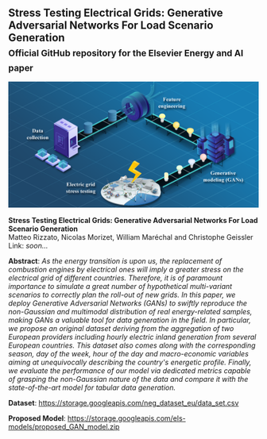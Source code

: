 ## Stress Testing Electrical Grids: Generative Adversarial Networks For Load Scenario Generation<br><sub>Official GitHub repository for the Elsevier Energy and AI paper</sub>

![Graphical abstract](https://github.com/Advestis/els_paper/blob/master/graphical_abstract.png)

**Stress Testing Electrical Grids: Generative Adversarial Networks For Load Scenario Generation**<br>
Matteo Rizzato, Nicolas Morizet, William Maréchal and Christophe Geissler<br>
Link: *soon...*<br>

**Abstract**: *As the energy transition is upon us, the replacement of combustion engines by electrical ones will imply a greater stress on the electrical grid of different countries. Therefore, it is of paramount importance to simulate a great number of hypothetical multi-variant scenarios to correctly plan the roll-out of new grids. In this paper, we deploy Generative Adversarial Networks (GANs) to swiftly reproduce the non-Gaussian and multimodal distribution of real energy-related samples, making GANs a valuable tool for data generation in the field. In particular, we propose an original dataset deriving from the aggregation of two European providers including hourly electric inland generation from several European countries. This dataset also comes along with the corresponding season, day of the week, hour of the day and macro-economic variables aiming at unequivocally describing the country's energetic profile. Finally, we evaluate the performance of our model via dedicated metrics capable of grasping the non-Gaussian nature of the data and compare it with the state-of-the-art model for tabular data generation.*

**Dataset**: https://storage.googleapis.com/neg_dataset_eu/data_set.csv

**Proposed Model**: https://storage.googleapis.com/els-models/proposed_GAN_model.zip
